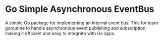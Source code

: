 # Go Simple Asynchronous EventBus

A simple Go package for implementing an internal event bus. This for learn goroutine to handle asynchronous event publishing and subscription, making it efficient and easy to integrate with Go apps.
